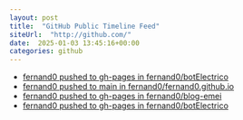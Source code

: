 ```yaml
---
layout: post
title:  "GitHub Public Timeline Feed"
siteUrl:  "http://github.com/"
date:  2025-01-03 13:45:16+00:00
categories: github
---
```

*  [fernand0 pushed to gh-pages in fernand0/botElectrico](https://github.com/fernand0/botElectrico/compare/67cbecf1b8...03cf5c6e4f)
*  [fernand0 pushed to main in fernand0/fernand0.github.io](https://github.com/fernand0/fernand0.github.io/compare/2ccd97b7ca...000d1ba9b7)
*  [fernand0 pushed to gh-pages in fernand0/blog-emei](https://github.com/fernand0/blog-emei/compare/8c06628943...0f5ea76452)
*  [fernand0 pushed to gh-pages in fernand0/botElectrico](https://github.com/fernand0/botElectrico/compare/4bf0141809...669cdbd521)
